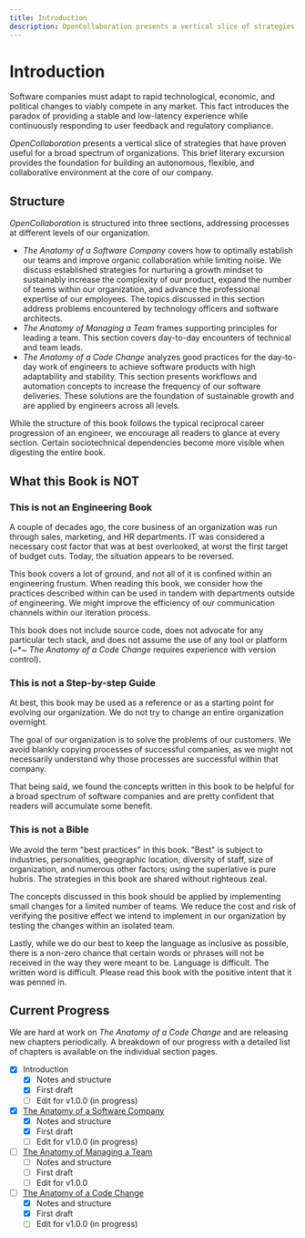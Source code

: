 ```yaml
---
title: Introduction
description: OpenCollaboration presents a vertical slice of strategies that have proven useful for a broad spectrum of organizations. This brief literary excursion provides the foundation for building an autonomous, flexible, and collaborative environment at the core of our company.
---
```


# Introduction

Software companies must adapt to rapid technological, economic, and political changes to viably compete in any market. This fact introduces the paradox of providing a stable and low-latency experience while continuously responding to user feedback and regulatory compliance.

*OpenCollaboration* presents a vertical slice of strategies that have proven useful for a broad spectrum of organizations. This brief literary excursion provides the foundation for building an autonomous, flexible, and collaborative environment at the core of our company.

## Structure

*OpenCollaboration* is structured into three sections, addressing processes at different levels of our organization.

- *The Anatomy of a Software Company* covers how to optimally establish our teams and improve organic collaboration while limiting noise. We discuss established strategies for nurturing a growth mindset to sustainably increase the complexity of our product, expand the number of teams within our organization, and advance the professional expertise of our employees. The topics discussed in this section address problems encountered by technology officers and software architects.
- *The Anatomy of Managing a Team* frames supporting principles for leading a team. This section covers day-to-day encounters of technical and team leads.
- *The Anatomy of a Code Change* analyzes good practices for the day-to-day work of engineers to achieve software products with high adaptability and stability. This section presents workflows and automation concepts to increase the frequency of our software deliveries. These solutions are the foundation of sustainable growth and are applied by engineers across all levels.

While the structure of this book follows the typical reciprocal career progression of an engineer, we encourage all readers to glance at every section. Certain sociotechnical dependencies become more visible when digesting the entire book.

## What this Book is NOT

### This is not an Engineering Book

A couple of decades ago, the core business of an organization was run through sales, marketing, and HR departments. IT was considered a necessary cost factor that was at best overlooked, at worst the first target of budget cuts. Today, the situation appears to be reversed.

This book covers a lot of ground, and not all of it is confined within an engineering frustum. When reading this book, we consider how the practices described within can be used in tandem with departments outside of engineering. We might improve the efficiency of our communication channels within our iteration process.

This book does not include source code, does not advocate for any particular tech stack, and does not assume the use of any tool or platform (~*~ *The Anatomy of a Code Change* requires experience with version control).

### This is not a Step-by-step Guide

At best, this book may be used as a reference or as a starting point for evolving our organization. We do not try to change an entire organization overnight.

The goal of our organization is to solve the problems of our customers. We avoid blankly copying processes of successful companies, as we might not necessarily understand why those processes are successful within that company.

That being said, we found the concepts written in this book to be helpful for a broad spectrum of software companies and are pretty confident that readers will accumulate some benefit.

### This is not a Bible

We avoid the term "best practices" in this book. "Best" is subject to industries, personalities, geographic location, diversity of staff, size of organization, and numerous other factors; using the superlative is pure hubris. The strategies in this book are shared without righteous zeal.

The concepts discussed in this book should be applied by implementing small changes for a limited number of teams. We reduce the cost and risk of verifying the positive effect we intend to implement in our organization by testing the changes within an isolated team.

Lastly, while we do our best to keep the language as inclusive as possible, there is a non-zero chance that certain words or phrases will not be received in the way they were meant to be. Language is difficult. The written word is difficult. Please read this book with the positive intent that it was penned in.

## Current Progress

We are hard at work on *The Anatomy of a Code Change* and are releasing new chapters periodically. A breakdown of our progress with a detailed list of chapters is available on the individual section pages.

- [x] Introduction
    - [x] Notes and structure
    - [x] First draft
    - [ ] Edit for v1.0.0 (in progress)
- [x] [The Anatomy of a Software Company](../anatomy-of-a-software-company/README.md)
    - [x] Notes and structure
    - [x] First draft
    - [ ] Edit for v1.0.0 (in progress)
- [ ] [The Anatomy of Managing a Team](../anatomy-of-managing-a-team/README.md)
    - [ ] Notes and structure
    - [ ] First draft
    - [ ] Edit for v1.0.0
- [ ] [The Anatomy of a Code Change](../anatomy-of-a-code-change/README.md)
    - [x] Notes and structure
    - [x] First draft
    - [ ] Edit for v1.0.0 (in progress)
